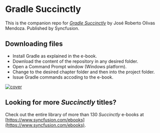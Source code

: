 # Gradle Succinctly

This is the companion repo for [*Gradle Succinctly*](https://www.syncfusion.com/ebooks/gradle_succinctly) by José Roberto Olivas Mendoza. Published by Syncfusion.

## Downloading files

* Install Gradle as explained in the e-book.
* Download the content of the repository in any desired folder.
* Open a Command Prompt window (Windows platform).
* Change to the desired chapter folder and then into the project folder.
* Issue Gradle commands accoding to the e-book.

[![cover](https://github.com/SyncfusionSuccinctlyE-Books/Gradle-Succinctly/cover.png)](https://www.syncfusion.com/ebooks/gradle_succinctly)

## Looking for more _Succinctly_ titles?

Check out the entire library of more than 130 _Succinctly_ e-books at [https://www.syncfusion.com/ebooks](https://www.syncfusion.com/ebooks).